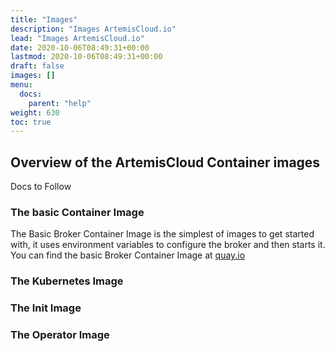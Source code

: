```yaml
---
title: "Images"
description: "Images ArtemisCloud.io"
lead: "Images ArtemisCloud.io"
date: 2020-10-06T08:49:31+00:00
lastmod: 2020-10-06T08:49:31+00:00
draft: false
images: []
menu:
  docs:
    parent: "help"
weight: 630
toc: true
---
```


## Overview of the ArtemisCloud Container images

Docs to Follow

### The basic Container Image

The Basic Broker Container Image is the simplest of images to get started with, it uses environment variables to configure the broker and then starts it. 
You can find the basic Broker Container Image at [quay.io](https://quay.io/repository/artemiscloud/activemq-artemis-broker)

### The Kubernetes Image

### The Init Image

### The Operator Image
